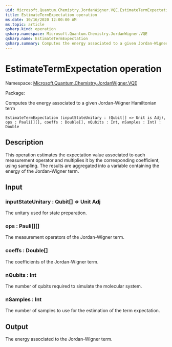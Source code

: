 ```yaml
---
uid: Microsoft.Quantum.Chemistry.JordanWigner.VQE.EstimateTermExpectation
title: EstimateTermExpectation operation
ms.date: 10/16/2020 12:00:00 AM
ms.topic: article
qsharp.kind: operation
qsharp.namespace: Microsoft.Quantum.Chemistry.JordanWigner.VQE
qsharp.name: EstimateTermExpectation
qsharp.summary: Computes the energy associated to a given Jordan-Wigner Hamiltonian term
---
```


# EstimateTermExpectation operation

Namespace: [Microsoft.Quantum.Chemistry.JordanWigner.VQE](xref:Microsoft.Quantum.Chemistry.JordanWigner.VQE)

Package: [](https://nuget.org/packages/)


Computes the energy associated to a given Jordan-Wigner Hamiltonian term

```Q#
EstimateTermExpectation (inputStateUnitary : (Qubit[] => Unit is Adj), ops : Pauli[][], coeffs : Double[], nQubits : Int, nSamples : Int) : Double
```


## Description

This operation estimates the expectation value associated to each measurement operator andmultiplies it by the corresponding coefficient, using sampling.The results are aggregated into a variable containing the energy of the Jordan-Wigner term.

## Input

### inputStateUnitary : Qubit[] => Unit Adj

The unitary used for state preparation.


### ops : Pauli[][]

The measurement operators of the Jordan-Wigner term.


### coeffs : Double[]

The coefficients of the Jordan-Wigner term.


### nQubits : Int

The number of qubits required to simulate the molecular system.


### nSamples : Int

The number of samples to use for the estimation of the term expectation.



## Output

The energy associated to the Jordan-Wigner term.
